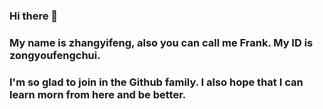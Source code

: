 ### Hi there 👋
### My name is zhangyifeng, also you can call me Frank. My ID is zongyoufengchui.
### I'm so glad to join in the Github family. I also hope that I can learn morn from here and be better.

<!--
**zongyoufengchui/zongyoufengchui** is a ✨ _special_ ✨ repository because its `README.md` (this file) appears on your GitHub profile.

Here are some ideas to get you started:

- 🔭 I’m currently working on ...
- 🌱 I’m currently learning ...
- 👯 I’m looking to collaborate on ...
- 🤔 I’m looking for help with ...
- 💬 Ask me about ...
- 📫 How to reach me: ...
- 😄 Pronouns: ...
- ⚡ Fun fact: ...
-->
